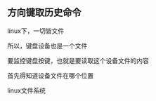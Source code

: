 ## 方向键取历史命令

linux下，一切皆文件

所以，键盘设备也是一个文件
<!-- more -->
要监控键盘按键，也就是要读取这个设备文件的内容

首先得知道设备文件在哪个位置




linux文件系统
